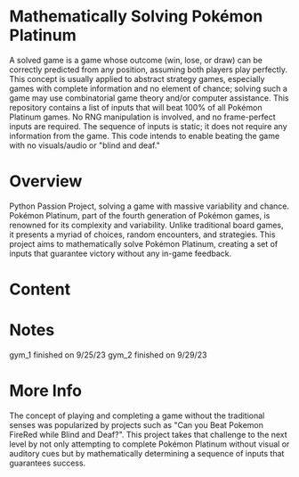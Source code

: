 # Mathematically Solving Pokémon Platinum
A solved game is a game whose outcome (win, lose, or draw) can be correctly predicted from any position, assuming both players play perfectly. This concept is usually applied to abstract strategy games, especially games with complete information and no element of chance; solving such a game may use combinatorial game theory and/or computer assistance. This repository contains a list of inputs that will beat 100% of all Pokémon Platinum games. No RNG manipulation is involved, and no frame-perfect inputs are required. The sequence of inputs is static; it does not require any information from the game. This code intends to enable beating the game with no visuals/audio or "blind and deaf."

# Overview
Python Passion Project, solving a game with massive variability and chance. Pokémon Platinum, part of the fourth generation of Pokémon games, is renowned for its complexity and variability. Unlike traditional board games, it presents a myriad of choices, random encounters, and strategies. This project aims to mathematically solve Pokémon Platinum, creating a set of inputs that guarantee victory without any in-game feedback.

# Content

# Notes
gym_1 finished on 9/25/23
gym_2 finished on 9/29/23

# More Info
The concept of playing and completing a game without the traditional senses was popularized by projects such as "Can you Beat Pokemon FireRed while Blind and Deaf?". This project takes that challenge to the next level by not only attempting to complete Pokémon Platinum without visual or auditory cues but by mathematically determining a sequence of inputs that guarantees success.
